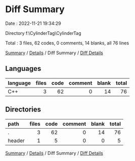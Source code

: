# Diff Summary

Date : 2022-11-21 19:34:29

Directory f:\\CylinderTag\\CylinderTag

Total : 3 files,  62 codes, 0 comments, 14 blanks, all 76 lines

[Summary](results.md) / [Details](details.md) / Diff Summary / [Diff Details](diff-details.md)

## Languages
| language | files | code | comment | blank | total |
| :--- | ---: | ---: | ---: | ---: | ---: |
| C++ | 3 | 62 | 0 | 14 | 76 |

## Directories
| path | files | code | comment | blank | total |
| :--- | ---: | ---: | ---: | ---: | ---: |
| . | 3 | 62 | 0 | 14 | 76 |
| header | 1 | 5 | 0 | 0 | 5 |

[Summary](results.md) / [Details](details.md) / Diff Summary / [Diff Details](diff-details.md)